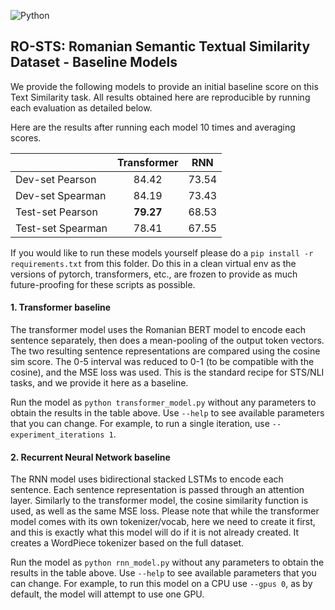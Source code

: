 ![Python](https://img.shields.io/badge/Python-3-brightgreen) 

## RO-STS: Romanian Semantic Textual Similarity Dataset - Baseline Models

We provide the following models to provide an initial baseline score on this Text Similarity task. All results obtained here are reproducible by running each evaluation as detailed below.

Here are the results after running each model 10 times and averaging scores. 

|                   	| Transformer 	| RNN 	  |
|-------------------	|:-----------:	|:---:	  |
| Dev-set Pearson   	|      84.42   	|  73.54 	|
| Dev-set Spearman  	|      84.19   	|  73.43	|
| Test-set Pearson  	|      **79.27**   	|  68.53 	|
| Test-set Spearman 	|      78.41   	|  67.55 	|

If you would like to run these models yourself please do a ``pip install -r requirements.txt`` from this folder. Do this in a clean virtual env as the versions of pytorch, transformers, etc., are frozen to provide as much future-proofing for these scripts as possible.

#### 1. Transformer baseline

The transformer model uses the Romanian BERT model to encode each sentence separately, then does a mean-pooling of the output token vectors. The two resulting sentence representations are compared using the cosine sim score. The 0-5 interval was reduced to 0-1 (to be compatible with the cosine), and the MSE loss was used. This is the standard recipe for STS/NLI tasks, and we provide it here as a baseline.

Run the model as ``python transformer_model.py`` without any parameters to obtain the results in the table above. Use ``--help`` to see available parameters that you can change. For example, to run a single iteration, use ``--experiment_iterations 1``.

#### 2. Recurrent Neural Network baseline

The RNN model uses bidirectional stacked LSTMs to encode each sentence. Each sentence representation is passed through an attention layer. Similarly to the transformer model, the cosine similarity function is used, as well as the same MSE loss. Please note that while the transformer model comes with its own tokenizer/vocab, here we need to create it first, and this is exactly what this model will do if it is not already created. It creates a WordPiece tokenizer based on the full dataset. 

Run the model as ``python rnn_model.py`` without any parameters to obtain the results in the table above. Use ``--help`` to see available parameters that you can change. For example, to run this model on a CPU use ``--gpus 0``, as by default, the model will attempt to use one GPU.
